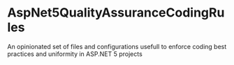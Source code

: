 # AspNet5QualityAssuranceCodingRules
An opinionated set of files and configurations usefull to enforce coding best practices and uniformity in ASP.NET 5 projects
